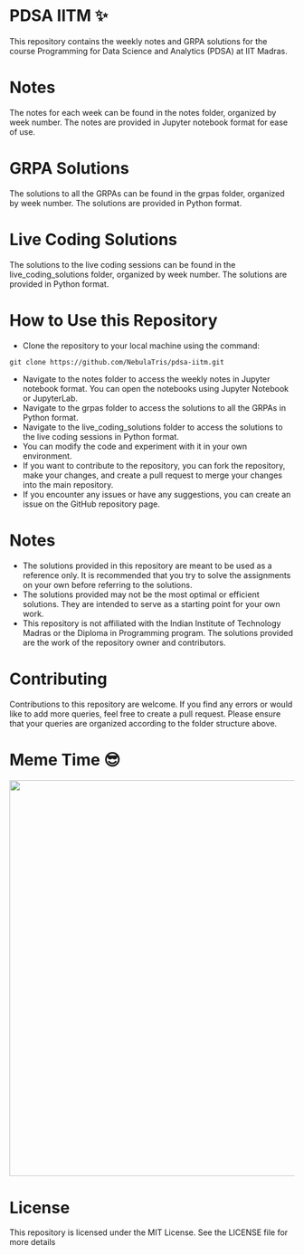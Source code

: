 # PDSA IITM :sparkles:
This repository contains the weekly notes and GRPA solutions for the course Programming for Data Science and Analytics (PDSA) at IIT Madras.

# Notes
The notes for each week can be found in the notes folder, organized by week number. The notes are provided in Jupyter notebook format for ease of use.

# GRPA Solutions
The solutions to all the GRPAs can be found in the grpas folder, organized by week number. The solutions are provided in Python format.

# Live Coding Solutions
The solutions to the live coding sessions can be found in the live_coding_solutions folder, organized by week number. The solutions are provided in Python format.

# How to Use this Repository
- Clone the repository to your local machine using the command:
```
git clone https://github.com/NebulaTris/pdsa-iitm.git
```
- Navigate to the notes folder to access the weekly notes in Jupyter notebook format. You can open the notebooks using Jupyter Notebook or JupyterLab.
- Navigate to the grpas folder to access the solutions to all the GRPAs in Python format.
- Navigate to the live_coding_solutions folder to access the solutions to the live coding sessions in Python format.
- You can modify the code and experiment with it in your own environment.
- If you want to contribute to the repository, you can fork the repository, make your changes, and create a pull request to merge your changes into the main repository.
- If you encounter any issues or have any suggestions, you can create an issue on the GitHub repository page.

# Notes
- The solutions provided in this repository are meant to be used as a reference only. It is recommended that you try to solve the assignments on your own before referring to the solutions.
- The solutions provided may not be the most optimal or efficient solutions. They are intended to serve as a starting point for your own work.
- This repository is not affiliated with the Indian Institute of Technology Madras or the Diploma in Programming program. The solutions provided are the work of the repository owner and contributors.

# Contributing
Contributions to this repository are welcome. If you find any errors or would like to add more queries, feel free to create a pull request. Please ensure that your queries are organized according to the folder structure above.

# Meme Time :sunglasses:
<img src="https://user-images.githubusercontent.com/94922914/234921768-d00fc999-2843-4dbb-b00d-510a418c5bba.jpg" width="700">

# License
This repository is licensed under the MIT License. See the LICENSE file for more details




